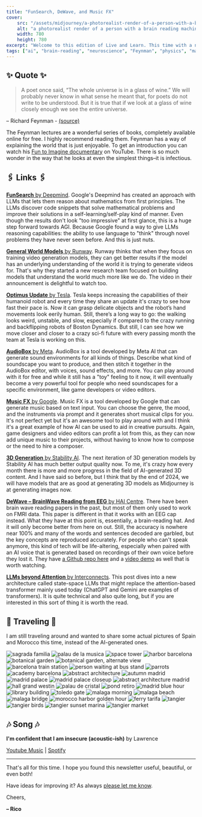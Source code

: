```yaml
---
title: "FunSearch, DeWave, and Music FX"
cover:
    src: "/assets/midjourney/a-photorealist-render-of-a-person-with-a-brain-reading-machine.webp"
    alt: "a photorealist render of a person with a brain reading machine"
    width: 780
    height: 780
excerpt: "Welcome to this edition of Live and Learn. This time with a new approach to add mathematical reasoning to LLMs, a way of reading people's brain waves with only EEG data, and announcements of multiple models to generate audio and 3D content. As always I hope you enjoy."
tags: ["ai", "brain-reading", "neuroscience", "Feynman", "physics", "math", "LLM", "FunSearch", "audiobox", "music-fx", "3d-generation", "Optimus", "tesla", "DeWave", "brainwave", "attention", "interconnects", "spain", "morocco", "travel"]
---
```


## ✨ Quote ✨

> A poet once said, “The whole universe is in a glass of wine.” We will probably never know in what sense he meant that, for poets do not write to be understood. But it is true that if we look at a glass of wine closely enough we see the entire universe.

– Richard Feynman - [(source)](https://www.feynmanlectures.caltech.edu/I_03.html)

The Feynman lectures are a wonderful series of books, completely available online for free. I highly recommend reading them. Feynman has a way of explaining the world that is just enjoyable. To get an introduction you can watch his [Fun to Imagine documentary](https://www.youtube.com/watch?v=P1ww1IXRfTA) on YouTube. There is so much wonder in the way that he looks at even the simplest things–it is infectious.

## 🖇️ Links 🖇️

[**FunSearch** by Deepmind](https://deepmind.google/discover/blog/funsearch-making-new-discoveries-in-mathematical-sciences-using-large-language-models/). Google's Deepmind has created an approach with LLMs that lets them reason about mathematics from first principles. The LLMs discover code snippets that solve mathematical problems and improve their solutions in a self-learning/self-play kind of manner. Even though the results don't look "too impressive" at first glance, this is a huge step forward towards AGI. Because Google found a way to give LLMs reasoning capabilities: the ability to use language to "think" through novel problems they have never seen before. And this is just nuts.

[**General World Models** by Runway](https://research.runwayml.com/introducing-general-world-models). Runway thinks that when they focus on training video generation models, they can get better results if the model has an underlying understanding of the world it is trying to generate videos for. That's why they started a new research team focused on building models that understand the world much more like we do. The video in their announcement is delightful to watch too. 

[**Optimus Update** by Tesla](https://twitter.com/Tesla_Optimus/status/1734756150137225501). Tesla keeps increasing the capabilities of their humanoid robot and every time they share an update it's crazy to see how fast their pace is. Now it can grasp delicate objects and the robot’s hand movements look eerily human. Still, there’s a long way to go: the walking looks weird, unstable, and slow, especially if compared to the crazy running and backflipping robots of Boston Dynamics. But still, I can see how we move closer and closer to a crazy sci-fi future with every passing month the team at Tesla is working on this.

[**AudioBox** by Meta](https://ai.meta.com/blog/audiobox-generating-audio-voice-natural-language-prompts/). AudioBox is a tool developed by Meta AI that can generate sound environments for all kinds of things. Describe what kind of soundscape you want to produce, and then stitch it together in the AudioBox editor, with voices, sound effects, and more. You can play around with it for free and while it still has a "toy" feeling to it now, it will eventually become a very powerful tool for people who need soundscapes for a specific environment, like game developers or video editors. 

[**Music FX** by Google](https://aitestkitchen.withgoogle.com/tools/music-fx). Music FX is a tool developed by Google that can generate music based on text input. You can choose the genre, the mood, and the instruments via prompt and it generates short musical clips for you. It's not perfect yet but it's an awesome tool to play around with and I think it's a great example of how AI can be used to aid in creative pursuits. Again, game designers and video editors can profit a lot from this, as they can now add unique music to their projects, without having to know how to compose or the need to hire a composer.

[**3D Generation** by Stability AI](https://stability.ai/news/stable-zero123-3d-generation). The next iteration of 3D generation models by Stability AI has much better output quality now. To me, it's crazy how every month there is more and more progress in the field of AI-generated 3D content. And I have said so before, but I think that by the end of 2024, we will have models that are as good at generating 3D models as Midjourney is at generating images now.

[**DeWave – BrainWave Reading from EEG** by HAI Centre](https://arxiv.org/pdf/2309.14030.pdf). There have been brain wave reading papers in the past, but most of them only used to work on FMRI data. This paper is different in that it works with an EEG cap instead. What they have at this point is, essentially, a brain-reading hat. And it will only become better from here on out. Still, the accuracy is nowhere near 100% and many of the words and sentences decoded are garbled, but the key concepts are reproduced accurately. For people who can't speak anymore, this kind of tech will be life-altering, especially when paired with an AI voice that is generated based on recordings of their own voice before they lost it. They have [a Github repo here](https://github.com/duanyiqun/dewave) and a [video demo](https://youtu.be/crJst7Yfzj4) as well that is worth watching.

[**LLMs beyond Attention** by Interconnects](https://www.interconnects.ai/p/llms-beyond-attention). This post dives into a new architecture called state-space LLMs that might replace the attention-based transformer mainly used today (ChatGPT and Gemini are examples of transformers). It is quite technical and also quite long, but if you are interested in this sort of thing it is worth the read.

## 🌌 Traveling 🌌

I am still traveling around and wanted to share some actual pictures of Spain and Morocco this time, instead of the AI-generated ones.

![sagrada familia](/assets/newsletter/spain-morocco/sagrada-familia.webp) 
![palau de la musica](/assets/newsletter/spain-morocco/palau-de-la-musica.webp) 
![space tower](/assets/newsletter/spain-morocco/space-tower.webp) 
![harbor barcelona](/assets/newsletter/spain-morocco/harbor-barcelona.webp) 
![botanical garden](/assets/newsletter/spain-morocco/botanical-garden.webp) 
![botanical garden, alternate view](/assets/newsletter/spain-morocco/botanical-garden-2.webp) 
![barcelona train station](/assets/newsletter/spain-morocco/barcelona-train-station.webp) 
![person waiting at bus stand](/assets/newsletter/spain-morocco/person-waiting-at-bus-stand.webp) 
![parrots](/assets/newsletter/spain-morocco/parrots.webp) 
![academy barcelona](/assets/newsletter/spain-morocco/academy-barcelona.webp) 
![abstract architecture](/assets/newsletter/spain-morocco/abstract-architecture.webp) 
![autumn madrid](/assets/newsletter/spain-morocco/autumn-madrid.webp) 
![madrid palace](/assets/newsletter/spain-morocco/madrid-palace.webp) 
![madrid palace closeup](/assets/newsletter/spain-morocco/madrid-palace-closeup.webp) 
![abstract architecture madrid](/assets/newsletter/spain-morocco/abstract-architecture-madrid.webp) 
![hall grand westin](/assets/newsletter/spain-morocco/hall-grand-westin.webp) 
![palau de cristal](/assets/newsletter/spain-morocco/palau-de-cristal.webp) 
![pond retiro](/assets/newsletter/spain-morocco/pond-retiro.webp) 
![madrid blue hour](/assets/newsletter/spain-morocco/madrid-blue-hour.webp) 
![library building](/assets/newsletter/spain-morocco/library-building.webp)
![toledo gate](/assets/newsletter/spain-morocco/toledo-gate.webp) 
![malaga morning](/assets/newsletter/spain-morocco/malaga-morning.webp) 
![malaga beach](/assets/newsletter/spain-morocco/malaga-beach.webp) 
![malaga bridge](/assets/newsletter/spain-morocco/malaga-bridge.webp) 
![morocco harbor golden hour](/assets/newsletter/spain-morocco/morocco-harbor-golden-hour.webp) 
![ferry tarifa](/assets/newsletter/spain-morocco/ferry-tarifa.webp) 
![tangier](/assets/newsletter/spain-morocco/tangier.webp) 
![tangier birds](/assets/newsletter/spain-morocco/tangier-birds.webp) 
![tangier sunset marina](/assets/newsletter/spain-morocco/tangier-sunset-marina.webp) 
![tangier market](/assets/newsletter/spain-morocco/tangier-market.webp)

## 🎶 Song 🎶

**I'm confident that I am insecure (acoustic-ish)** by Lawrence 

[Youtube Music](https://music.youtube.com/watch?v=pm3BsnfoO0s) | [Spotify](https://open.spotify.com/track/2GufL9dQ9no8vFCqq9WRqZ)

---

That's all for this time. I hope you found this newsletter useful, beautiful, or even both!

Have ideas for improving it? As always [please let me know](https://airtable.com/shro1VeyG4lkNXkx2). 

Cheers,

**– Rico**
